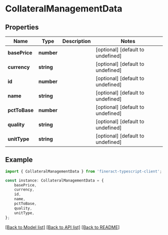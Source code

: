 # CollateralManagementData


## Properties

Name | Type | Description | Notes
------------ | ------------- | ------------- | -------------
**basePrice** | **number** |  | [optional] [default to undefined]
**currency** | **string** |  | [optional] [default to undefined]
**id** | **number** |  | [optional] [default to undefined]
**name** | **string** |  | [optional] [default to undefined]
**pctToBase** | **number** |  | [optional] [default to undefined]
**quality** | **string** |  | [optional] [default to undefined]
**unitType** | **string** |  | [optional] [default to undefined]

## Example

```typescript
import { CollateralManagementData } from 'fineract-typescript-client';

const instance: CollateralManagementData = {
    basePrice,
    currency,
    id,
    name,
    pctToBase,
    quality,
    unitType,
};
```

[[Back to Model list]](../README.md#documentation-for-models) [[Back to API list]](../README.md#documentation-for-api-endpoints) [[Back to README]](../README.md)
